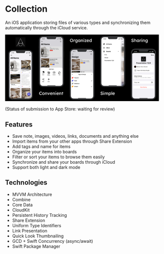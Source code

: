 # Collection
An iOS application storing files of various types and synchronizing them automatically through the iCloud service.

<img src="/screenshots/screenshot1.jpeg" width=20%><img src="/screenshots/screenshot2.jpeg" width=20%><img src="/screenshots/screenshot3.jpeg" width=20%><img src="/screenshots/screenshot4.jpeg" width=20%><img src="/screenshots/screenshot5.jpeg" width=20%>    

(Status of submission to App Store: waiting for review)

## Features
- Save note, images, videos, links, documents and anything else
- Import items from your other apps through Share Extension
- Add tags and name for items
- Organize your items into boards
- Filter or sort your items to browse them easily
- Synchronize and share your boards through iCloud
- Support both light and dark mode

## Technologies
- MVVM Architecture
- Combine
- Core Data
- CloudKit
- Persistent History Tracking
- Share Extension
- Uniform Type Identifiers
- Link Presentation
- Quick Look Thumbnailing
- GCD + Swift Concurrency (async/await)
- Swift Package Manager
